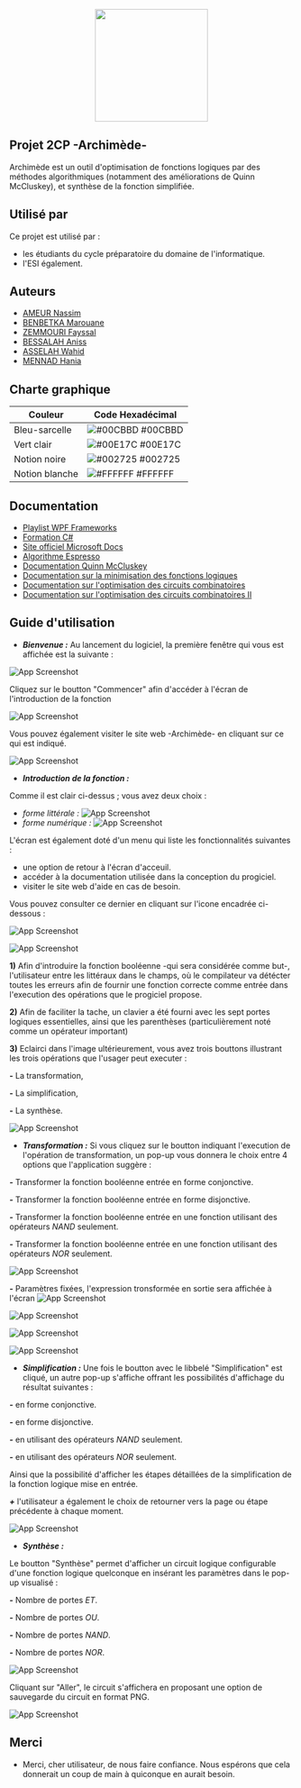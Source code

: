 <p align="center">
<img src="https://i.ibb.co/QDJdpPx/image.png" width="200" height="200" />
</p>

## Projet 2CP -Archimède-

Archimède est un outil d'optimisation de fonctions logiques  par des méthodes algorithmiques (notamment des améliorations de Quinn McCluskey), et synthèse de la fonction simplifiée.

## Utilisé par

Ce projet est utilisé par :
- les étudiants du cycle préparatoire du domaine de l'informatique.
- l'ESI également.

## Auteurs

* [AMEUR Nassim](https://github.com/NassimAm)
* [BENBETKA Marouane](https://github.com/MarouaneBenbetka)
* [ZEMMOURI Fayssal](https://github.com/FaycalZM)
* [BESSALAH Aniss](https://github.com/anissbslh)
* [ASSELAH Wahid](https://github.com/wahidaslh)
* [MENNAD Hania](https://github.com/haniamennad1)

## Charte graphique

| Couleur             | Code Hexadécimal                                                                |
| ----------------- | ------------------------------------------------------------------ |
| Bleu-sarcelle | ![#00CBBD](https://via.placeholder.com/10/00cbbd?text=+) #00CBBD |
| Vert clair | ![#00E17C](https://via.placeholder.com/10/00E17C?text=+) #00E17C |
| Notion noire | ![#002725](https://via.placeholder.com/10/002725?text=+) #002725 |
| Notion blanche | ![#FFFFFF](https://via.placeholder.com/10/FFFFFF?text=+) #FFFFFF |


## Documentation

* [Playlist WPF Frameworks](https://www.youtube.com/playlist?list=PLrW43fNmjaQVYF4zgsD0oL9Iv6u23PI6M)
* [Formation C#](https://www.w3schools.com/cs/index.php)
* [Site officiel Microsoft Docs](https://docs.microsoft.com/en-us/)
* [Algorithme Espresso](https://www.youtube.com/watch?v=isqtQmWpDtg)
* [Documentation Quinn McCluskey](http://myreader.toile-libre.org/Documentation_QMC.pdf)
* [Documentation sur la minimisation des fonctions logiques](http://myreader.toile-libre.org/Documentation_minimisation.pdf)
* [Documentation sur l'optimisation des circuits combinatoires](http://myreader.toile-libre.org/Documentation_optimisation.pdf)
* [Documentation sur l'optimisation des circuits combinatoires II](http://myreader.toile-libre.org/optimisation_II.pdf)

## Guide d'utilisation
 - ***Bienvenue :***
Au lancement du logiciel, la première fenêtre qui vous est affichée est la suivante :

![App Screenshot](https://i.ibb.co/Rcyy4yb/cran-d-acceuil.png)

Cliquez sur le boutton "Commencer" afin d'accéder à l'écran de l'introduction de la fonction

![App Screenshot](https://i.ibb.co/DRB7fpH/Page-d-acceuil.png)

Vous pouvez également visiter le site web -Archimède- en cliquant sur ce qui est indiqué.

![App Screenshot](https://i.ibb.co/KLQwK6V/Page-d-acceuil.png)

 - ***Introduction de la fonction :***

Comme il est clair ci-dessus ; vous avez deux choix : 
- *forme littérale :*
![App Screenshot](https://i.ibb.co/7krBCWc/Entr-e-de-fonction.png)
- *forme numérique :*
![App Screenshot](https://i.ibb.co/vB8f9J6/Entr-e-de-fonction.png)

L'écran est également doté d'un menu qui liste les fonctionnalités suivantes :

* une option de retour à l'écran d'acceuil.
* accéder à la documentation utilisée dans la conception du progiciel.
* visiter le site web d'aide en cas de besoin.

Vous pouvez consulter ce dernier en cliquant sur l'icone encadrée ci-dessous :

![App Screenshot](https://i.ibb.co/yP6QZZ6/Entr-e-de-fonction.png)

![App Screenshot](https://i.ibb.co/YPDMsH0/Menu.png)

**1)** Afin d'introduire la fonction booléenne -qui sera considérée comme but-, l'utilisateur entre les littéraux dans le champs, où le compilateur va détécter toutes les erreurs afin de fournir une fonction correcte comme entrée dans l'execution des opérations que le progiciel propose.

**2)** Afin de faciliter la tache, un clavier a été fourni avec les sept portes logiques essentielles, ainsi que les parenthèses (particulièrement noté comme un opérateur important)

**3)** Eclairci dans l'image ultérieurement, vous avez trois bouttons illustrant les trois opérations que l'usager peut executer :

**-** La transformation,

**-** La simplification,

**-** La synthèse.


![App Screenshot](https://i.ibb.co/5vd9QnY/Entr-e-de-fonction.png)

 - ***Transformation :***
Si vous cliquez sur le boutton indiquant l'execution de l'opération de transformation, un pop-up vous donnera le choix entre 4 options que l'application suggère :

***-*** Transformer la fonction booléenne entrée en forme conjonctive. 

***-*** Transformer la fonction booléenne entrée en forme disjonctive.

***-*** Transformer la fonction booléenne entrée en une fonction utilisant des opérateurs *NAND* seulement.

***-*** Transformer la fonction booléenne entrée en une fonction utilisant des opérateurs *NOR* seulement.

![App Screenshot](https://i.ibb.co/pZJnXxP/Pop-up-transformation.png)

***-*** Paramètres fixées, l'expression tronsformée en sortie sera affichée à l'écran
![App Screenshot](https://i.ibb.co/Rjtmtt7/conjonctive-transformation.png)

![App Screenshot](https://i.ibb.co/bJpwTsX/disjonctive-transformation.png)

![App Screenshot](https://i.ibb.co/jR91K6C/nand-transformation.png)

![App Screenshot](https://i.ibb.co/GsGTxmj/nor-transformation.png)

- ***Simplification :***
Une fois le boutton avec le libbelé "Simplification" est cliqué, un autre pop-up s'affiche offrant les possibilités d'affichage du résultat suivantes :

***-*** en forme conjonctive.

***-*** en forme disjonctive.

***-*** en utilisant des opérateurs *NAND* seulement.

***-*** en utilisant des opérateurs *NOR* seulement.

Ainsi que la possibilité d'afficher les étapes détaillées de la simplification de la fonction logique mise en entrée.

***+*** l'utilisateur a également le choix de retourner vers la page ou étape précédente à chaque moment.

![App Screenshot](https://i.ibb.co/5jsPcKH/Pop-up-simplification.png)

- ***Synthèse :***

Le boutton "Synthèse" permet d'afficher un circuit logique configurable d'une fonction logique quelconque en insérant les paramètres dans le pop-up visualisé :

***-*** Nombre de portes *ET*.

***-*** Nombre de portes *OU*.

***-*** Nombre de portes *NAND*.

***-*** Nombre de portes *NOR*.

![App Screenshot](https://i.ibb.co/JtwFDPW/Pop-up-syntexe.png)

Cliquant sur "Aller", le circuit s'affichera en proposant une option de sauvegarde du circuit en format PNG.

![App Screenshot](https://i.ibb.co/jWJ1zJ1/cran-synth-se.png)

##  Merci

* Merci, cher utilisateur, de nous faire confiance. Nous espérons que cela donnerait un coup de main à quiconque en aurait besoin.
